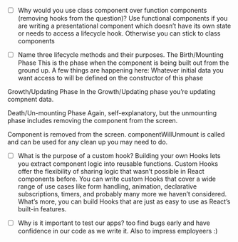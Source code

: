 - [ ] Why would you use class component over function components (removing hooks from the question)?
Use functional components if you are writing a presentational component which doesn’t have its own state or needs to access a lifecycle hook. Otherwise you can stick to class components

- [ ] Name three lifecycle methods and their purposes.
The Birth/Mounting Phase
This is the phase when the component is being built out from the ground up. A few things are happening here: Whatever initial data you want access to will be defined on the constructor of this phase

Growth/Updating Phase
In the Growth/Updating phase you’re updating compnent data.

Death/Un-mounting Phase
Again, self-explanatory, but the unmounting phase includes removing the component from the screen.

Component is removed from the screen.
componentWillUnmount is called and can be used for any clean up you may need to do.

- [ ] What is the purpose of a custom hook?
Building your own Hooks lets you extract component logic into reusable functions.
Custom Hooks offer the flexibility of sharing logic that wasn’t possible in React components before. You can write custom Hooks that cover a wide range of use cases like form handling, animation, declarative subscriptions, timers, and probably many more we haven’t considered. What’s more, you can build Hooks that are just as easy to use as React’s built-in features.

- [ ] Why is it important to test our apps?
too find bugs early and have confidence in our code as we write it. Also to impress employeers :)